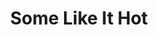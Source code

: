 ---
title: "Some Like It Hot"
year: 1959
rating: 5
stars: "★★★★★"
rewatched: false
permalink: "some-like-it-hot"
watched_on: 2020-06-13
---